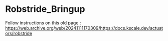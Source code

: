 # Robstride_Bringup

Follow instructions on this old page : https://web.archive.org/web/20241111170309/https://docs.kscale.dev/actuators/robstride
